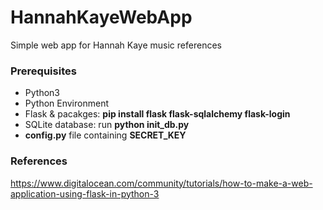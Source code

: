 # HannahKayeWebApp
Simple web app for Hannah Kaye music references

### Prerequisites
* Python3
* Python Environment
* Flask & pacakges: __pip install flask flask-sqlalchemy flask-login__
* SQLite database: run __python init_db.py__
* __config.py__ file containing **SECRET_KEY**

### References
https://www.digitalocean.com/community/tutorials/how-to-make-a-web-application-using-flask-in-python-3
